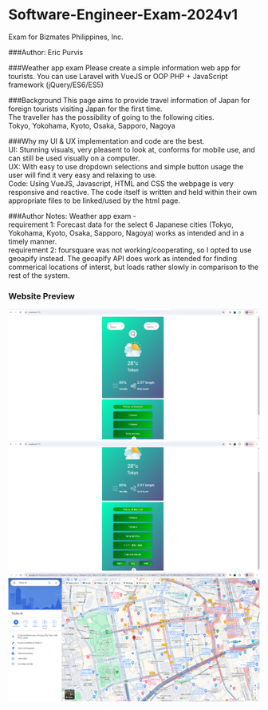 # Software-Engineer-Exam-2024v1
 Exam for Bizmates Philippines, Inc.
 
###Author: Eric Purvis
 
###Weather app exam
Please create a simple information web app for tourists. You can use Laravel with VueJS or OOP PHP + JavaScript framework (jQuery/ES6/ES5)

###Background
This page aims to provide travel information of Japan for foreign tourists visiting Japan for the first time.<br />
The traveller has the possibility of going to the following cities.<br />
Tokyo, Yokohama, Kyoto, Osaka, Sapporo, Nagoya

###Why my UI & UX implementation and code are the best.<br />
	UI: Stunning visuals, very pleasent to look at, conforms for mobile use, and can still be used visually on a computer.<br />
	UX: With easy to use dropdown selections and simple button usage the user will find it very easy and relaxing to use.<br />
	Code: Using VueJS, Javascript, HTML and CSS the webpage is very responsive and reactive. The code itself is written and held within their own appropriate files to be linked/used by the html page.
	
###Author Notes:
	Weather app exam - <br />
	requirement 1: Forecast data for the select 6 Japanese cities (Tokyo, Yokohama, Kyoto, Osaka, Sapporo, Nagoya) works as intended and in a timely manner.<br />
	requirement 2: foursquare was not working/cooperating, so I opted to use geoapify instead. The geoapify API does work as intended for finding commerical locations of interst, but loads rather slowly in comparison to the rest of the system.

### Website Preview
![](https://github.com/EricAPurvis/Software-Engineer-Exam-2024v1/blob/main/Website-Example-Images/Image1.png)
![](https://github.com/EricAPurvis/Software-Engineer-Exam-2024v1/blob/main/Website-Example-Images/Image2.png)
![](https://github.com/EricAPurvis/Software-Engineer-Exam-2024v1/blob/main/Website-Example-Images/Image3.png)